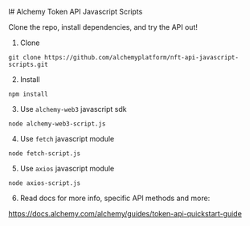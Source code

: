 l# Alchemy Token API Javascript Scripts

Clone the repo, install dependencies, and try the API out!

1. Clone

```
git clone https://github.com/alchemyplatform/nft-api-javascript-scripts.git
```

2. Install

```
npm install
```

3. Use `alchemy-web3` javascript sdk

```
node alchemy-web3-script.js
```

4. Use `fetch` javascript module

```
node fetch-script.js
```

5. Use `axios` javascript module

```
node axios-script.js
```

6. Read docs for more info, specific API methods and more:

https://docs.alchemy.com/alchemy/guides/token-api-quickstart-guide
